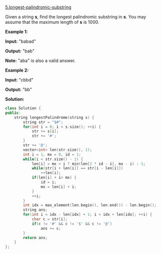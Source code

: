[5.longest-palindromic-substring](https://leetcode.com/problems/longest-palindromic-substring/)  

Given a string **s**, find the longest palindromic substring in **s**. You may assume that the maximum length of **s** is 1000.

**Example 1:**

  
**Input:** "babad"
  
**Output:** "bab"
  
**Note:** "aba" is also a valid answer.
  

**Example 2:**

  
**Input:** "cbbd"
  
**Output:** "bb"  



**Solution:**  

```cpp
class Solution {
public:
    string longestPalindrome(string s) {
        string str = "$#";
        for(int i = 0; i < s.size(); ++i) {
            str += s[i];
            str += '#';
        }
        str += '@';
        vector<int> len(str.size(), 1);
        int i = 1, mx = 0, id = 1;
        while(i < str.size() - 1) {
            len[i] = mx > i ? min(len[2 * id - i], mx - i) : 1;
            while(str[i + len[i]] == str[i - len[i]])
                ++len[i];
            if(len[i] + i> mx) {
                id = i;
                mx = len[i] + i;
            }
            ++i;
        }
        int idx = max_element(len.begin(), len.end()) - len.begin();
        string ans;
        for(int i = idx - len[idx] + 1; i < idx + len[idx]; ++i) {
            char c = str[i];
            if(c != '#' && c != '$' && c != '@')
                ans += c;
        }
        return ans;
    }
};
```
      